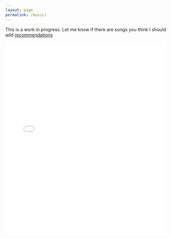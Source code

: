 ```yaml
---
layout: page
permalink: /music/
---
```

This is a work in progress. Let me know if there are songs you think I should add [recommendations](https://forms.gle/CNwTc8xPk3tQ4UUS9)

<iframe src="/site/iframe.html" height="600px" width="100%" style="border:none;"></iframe>
